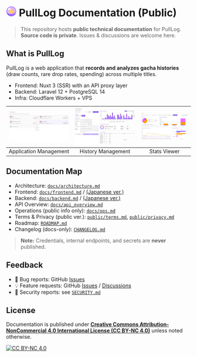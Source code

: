 # <img src="./public/images/pulllog-icon.svg" height="28" width="auto"> PullLog Documentation (Public)

> This repository hosts **public technical documentation** for PullLog.  
> **Source code is private**. Issues & discussions are welcome here.

## What is PullLog
PullLog is a web application that **records and analyzes gacha histories** (draw counts, rare drop rates, spending) across multiple titles.

- Frontend: Nuxt 3 (SSR) with an API proxy layer
- Backend: Laravel 12 + PostgreSQL 14
- Infra: Cloudflare Workers + VPS

| ![Application Management](./public/images/gallery-image1.webp "Apps") | ![History Management](./public/images/gallery-image2.webp "History") | ![Stats Viewer](./public/images/gallery-image3.webp "Stats") |
|:---:|:---:|:---:|
| Application Management | History Management  | Stats Viewer |

## Documentation Map
- Architecture: [`docs/architecture.md`](docs/architecture.md)
- Frontend: [`docs/frontend.md`](docs/frontend.md) / [(Japanese ver.)](docs/frontend_ja.md)
- Backend: [`docs/backend.md`](docs/backend.md) / [(Japanese ver.)](docs/backend_ja.md)
- API Overview: [`docs/api_overview.md`](docs/api/overview.md)
- Operations (public info only): [`docs/ops.md`](docs/ops.md)
- Terms & Privacy (public ver.): [`public/terms.md`](public/terms.md), [`public/privacy.md`](public/privacy.md)
- Roadmap: [`ROADMAP.md`](ROADMAP.md)
- Changelog (docs-only): [`CHANGELOG.md`](CHANGELOG.md)

> **Note:** Credentials, internal endpoints, and secrets are **never** published.

## Feedback
- 🐞 Bug reports: GitHub [Issues](https://github.com/magicmethods/pulllog-docs/issues)
- 💡 Feature requests: GitHub [Issues](https://github.com/magicmethods/pulllog-docs/issues) / [Discussions](https://github.com/magicmethods/pulllog-docs/discussions)
- 🔐 Security reports: see [`SECURITY.md`](SECURITY.md)

## License
Documentation is published under [**Creative Commons Attribution-NonCommercial 4.0 International License (CC BY-NC 4.0)**](https://creativecommons.org/licenses/by-nc/4.0/) unless noted otherwise.

[![CC BY-NC 4.0](https://licensebuttons.net/l/by-nc/4.0/80x15.png)](https://creativecommons.org/licenses/by-nc/4.0/)
